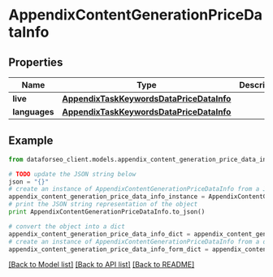 # AppendixContentGenerationPriceDataInfo


## Properties

Name | Type | Description | Notes
------------ | ------------- | ------------- | -------------
**live** | [**AppendixTaskKeywordsDataPriceDataInfo**](AppendixTaskKeywordsDataPriceDataInfo.md) |  | [optional] 
**languages** | [**AppendixTaskKeywordsDataPriceDataInfo**](AppendixTaskKeywordsDataPriceDataInfo.md) |  | [optional] 

## Example

```python
from dataforseo_client.models.appendix_content_generation_price_data_info import AppendixContentGenerationPriceDataInfo

# TODO update the JSON string below
json = "{}"
# create an instance of AppendixContentGenerationPriceDataInfo from a JSON string
appendix_content_generation_price_data_info_instance = AppendixContentGenerationPriceDataInfo.from_json(json)
# print the JSON string representation of the object
print AppendixContentGenerationPriceDataInfo.to_json()

# convert the object into a dict
appendix_content_generation_price_data_info_dict = appendix_content_generation_price_data_info_instance.to_dict()
# create an instance of AppendixContentGenerationPriceDataInfo from a dict
appendix_content_generation_price_data_info_form_dict = appendix_content_generation_price_data_info.from_dict(appendix_content_generation_price_data_info_dict)
```
[[Back to Model list]](../README.md#documentation-for-models) [[Back to API list]](../README.md#documentation-for-api-endpoints) [[Back to README]](../README.md)


